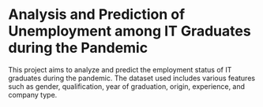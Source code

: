 # Analysis and Prediction of Unemployment among IT Graduates during the Pandemic

This project aims to analyze and predict the employment status of IT graduates during the pandemic. The dataset used includes various features such as gender, qualification, year of graduation, origin, experience, and company type.
